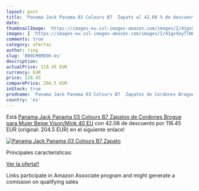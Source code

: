 ```yaml
---
layout: post
title: 'Panama Jack Panama 03 Colours B7  Zapato al 42.08 % de descuento'
date: 
thumbnailImage: 'https://images-eu.ssl-images-amazon.com/images/I/41gvXeyTlWL._SL200_.jpg'
images: [ 'https://images-eu.ssl-images-amazon.com/images/I/41gvXeyTlWL._SL200_.jpg' ]
comments: true
category: ofertas
author: ring
slug: 'B00CM6M85K-es'
description:
actualPrice: 118.45 EUR
currency: EUR
price: 118.45
comparePrice: 204.5 EUR
inStock: true
prodname: 'Panama Jack Panama 03 Colours B7  Zapatos de Cordones Brogue para Mujer  Beige  Vison/Mink   40 EU'
country: 'es'
---
```


Está [Panama Jack Panama 03 Colours B7  Zapatos de Cordones Brogue para Mujer  Beige  Vison/Mink   40 EU](https://www.amazon.es/dp/B00CM6M85K/?tag=tolees-21) con 42.08 de descuento por 118.45 EUR (original: 204.5 EUR) en el siguiente enlace!

[![Panama Jack Panama 03 Colours B7  Zapato](https://images-eu.ssl-images-amazon.com/images/I/41gvXeyTlWL._SL200_.jpg)](https://www.amazon.es/dp/B00CM6M85K/?tag=tolees-21)

Principales características:


[Ver la oferta!!](https://www.amazon.es/dp/B00CM6M85K/?tag=tolees-21)

Links participate in Amazon Associate program and might generate a comission on qualifying sales


